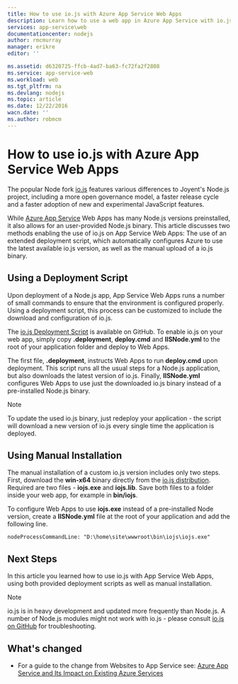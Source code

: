 ```yaml
---
title: How to use io.js with Azure App Service Web Apps
description: Learn how to use a web app in Azure App Service with io.js.
services: app-service\web
documentationcenter: nodejs
author: rmcmurray
manager: erikre
editor: ''

ms.assetid: d6320725-ffcb-4ad7-ba63-fc72fa2f2808
ms.service: app-service-web
ms.workload: web
ms.tgt_pltfrm: na
ms.devlang: nodejs
ms.topic: article
ms.date: 12/22/2016
wacn.date: ''
ms.author: robmcm
---
```


# How to use io.js with Azure App Service Web Apps
The popular Node fork [io.js] features various differences to Joyent's Node.js project, including a more open governance model, a faster release cycle and a faster adoption of new and experimental JavaScript features.

While [Azure App Service](./app-service-changes-existing-services.md) Web Apps has many Node.js versions preinstalled, it also allows for an user-provided Node.js binary. This article discusses two methods enabling the use of io.js on App Service Web Apps: The use of an extended deployment script, which automatically configures Azure to use the latest available io.js version, as well as the manual upload of a io.js binary. 

## <a id="deploymentscript"></a> Using a Deployment Script
Upon deployment of a Node.js app, App Service Web Apps runs a number of small commands to ensure that the environment is configured properly. Using a deployment script, this process can be customized to include the download and configuration of io.js.

The [io.js Deployment Script](https://github.com/felixrieseberg/iojs-azure) is available on GitHub. To enable io.js on your web app, simply copy **.deployment**, **deploy.cmd** and **IISNode.yml** to the root of your application folder and deploy to Web Apps.  

The first file, **.deployment**, instructs Web Apps to run **deploy.cmd** upon deployment. This script runs all the usual steps for a Node.js application, but also downloads the latest version of io.js. Finally, **IISNode.yml** configures Web Apps to use just the downloaded io.js binary instead of a pre-installed Node.js binary.

> [!NOTE]
> To update the used io.js binary, just redeploy your application - the script will download a new version of io.js every single time the application is deployed.
> 
> 

## <a id="manualinstallation"></a> Using Manual Installation
The manual installation of a custom io.js version includes only two steps. First, download the **win-x64** binary directly from the [io.js distribution]. Required are two files - **iojs.exe** and **iojs.lib**. Save both files to a folder inside your web app, for example in **bin/iojs**.

To configure Web Apps to use **iojs.exe** instead of a pre-installed Node version, create a **IISNode.yml** file at the root of your application and add the following line.

```
nodeProcessCommandLine: "D:\home\site\wwwroot\bin\iojs\iojs.exe"
```

## <a id="nextsteps"></a> Next Steps
In this article you learned how to use io.js with App Service Web Apps, using both provided deployment scripts as well as manual installation. 

> [!NOTE]
> io.js is in heavy development and updated more frequently than Node.js. A number of Node.js modules might not work with io.js - please consult [io.js on GitHub] for troubleshooting.
> 
> 

## What's changed
* For a guide to the change from Websites to App Service see: [Azure App Service and Its Impact on Existing Azure Services](./app-service-changes-existing-services.md)

[io.js]: https://iojs.org
[io.js distribution]: https://iojs.org/dist/
[io.js on GitHub]: https://github.com/iojs/io.js
[io.js Deployment Script]: https://github.com/felixrieseberg/iojs-azure